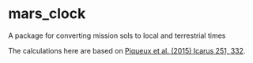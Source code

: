 # mars_clock
A package for converting mission sols to local and terrestrial times

The calculations here are based on [Piqueux et al. (2015) Icarus 251,
332](https://ui.adsabs.harvard.edu/abs/2015Icar..251..332P/abstract).
